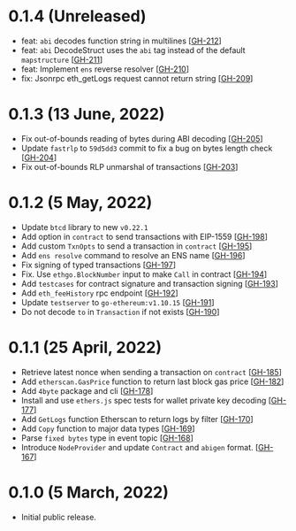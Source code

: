 # 0.1.4 (Unreleased)

- feat: `abi` decodes function string in multilines [[GH-212](https://github.com/zhangtaoya/ethgo/issues/212)]
- feat: `abi` DecodeStruct uses the `abi` tag instead of the default `mapstructure` [[GH-211](https://github.com/zhangtaoya/ethgo/issues/211)]
- feat: Implement `ens` reverse resolver [[GH-210](https://github.com/zhangtaoya/ethgo/issues/210)]
- fix: Jsonrpc eth_getLogs request cannot return string [[GH-209](https://github.com/zhangtaoya/ethgo/issues/209)]

# 0.1.3 (13 June, 2022)

- Fix out-of-bounds reading of bytes during ABI decoding [[GH-205](https://github.com/zhangtaoya/ethgo/issues/205)]
- Update `fastrlp` to `59d5dd3` commit to fix a bug on bytes length check [[GH-204](https://github.com/zhangtaoya/ethgo/issues/204)]
- Fix out-of-bounds RLP unmarshal of transactions [[GH-203](https://github.com/zhangtaoya/ethgo/issues/203)]

# 0.1.2 (5 May, 2022)

- Update `btcd` library to new `v0.22.1`
- Add option in `contract` to send transactions with EIP-1559 [[GH-198](https://github.com/zhangtaoya/ethgo/issues/198)]
- Add custom `TxnOpts` to send a transaction in `contract` [[GH-195](https://github.com/zhangtaoya/ethgo/issues/195)]
- Add `ens resolve` command to resolve an ENS name [[GH-196](https://github.com/zhangtaoya/ethgo/issues/196)]
- Fix signing of typed transactions [[GH-197](https://github.com/zhangtaoya/ethgo/issues/197)]
- Fix. Use `ethgo.BlockNumber` input to make `Call` in contract [[GH-194](https://github.com/zhangtaoya/ethgo/issues/194)]
- Add `testcases` for contract signature and transaction signing [[GH-193](https://github.com/zhangtaoya/ethgo/issues/193)]
- Add `eth_feeHistory` rpc endpoint [[GH-192](https://github.com/zhangtaoya/ethgo/issues/192)]
- Update `testserver` to `go-ethereum:v1.10.15` [[GH-191](https://github.com/zhangtaoya/ethgo/issues/191)]
- Do not decode `to` in `Transaction` if not exists [[GH-190](https://github.com/zhangtaoya/ethgo/issues/190)]

# 0.1.1 (25 April, 2022)

- Retrieve latest nonce when sending a transaction on `contract` [[GH-185](https://github.com/zhangtaoya/ethgo/issues/185)]
- Add `etherscan.GasPrice` function to return last block gas price [[GH-182](https://github.com/zhangtaoya/ethgo/issues/182)]
- Add `4byte` package and cli [[GH-178](https://github.com/zhangtaoya/ethgo/issues/178)]
- Install and use `ethers.js` spec tests for wallet private key decoding [[GH-177](https://github.com/zhangtaoya/ethgo/issues/177)]
- Add `GetLogs` function Etherscan to return logs by filter [[GH-170](https://github.com/zhangtaoya/ethgo/issues/170)]
- Add `Copy` function to major data types [[GH-169](https://github.com/zhangtaoya/ethgo/issues/169)]
- Parse `fixed bytes` type in event topic [[GH-168](https://github.com/zhangtaoya/ethgo/issues/168)]
- Introduce `NodeProvider` and update `Contract` and `abigen` format. [[GH-167](https://github.com/zhangtaoya/ethgo/issues/167)]

# 0.1.0 (5 March, 2022)

- Initial public release.
